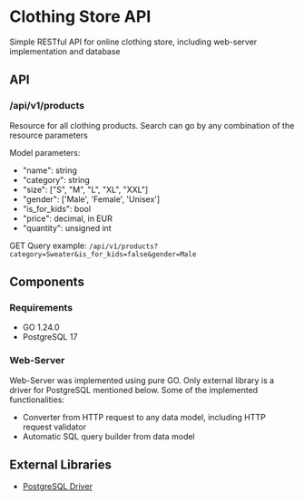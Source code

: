 # Clothing Store API

Simple RESTful API for online clothing store, including web-server implementation and database

## API

### /api/v1/products

Resource for all clothing products. Search can go by any combination of the resource parameters

Model parameters:
- "name": string
- "category": string
- "size": \["S", "M", "L", "XL", "XXL"]
- "gender": \['Male', 'Female', 'Unisex']
- "is_for_kids": bool
- "price": decimal, in EUR
- "quantity": unsigned int

GET Query example:
`/api/v1/products?category=Sweater&is_for_kids=false&gender=Male`

## Components

### Requirements
- GO 1.24.0
- PostgreSQL 17
  
### Web-Server

Web-Server was implemented using pure GO. Only external library is a driver for PostgreSQL mentioned below.
Some of the implemented functionalities:

- Converter from HTTP request to any data model, including HTTP request validator
- Automatic SQL query builder from data model

## External Libraries

- [PostgreSQL Driver](https://github.com/lib/pq)
